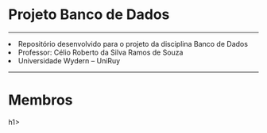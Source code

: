 # Projeto Banco de Dados
<hr>
<li>
    Repositório desenvolvido para o projeto da disciplina Banco de Dados 
</li>
<li>
    Professor:  Célio Roberto da Silva Ramos de Souza
</li>

<li>
    Universidade Wydern – UniRuy
</li>
<hr>
<h1>Membros</h1>h1>

